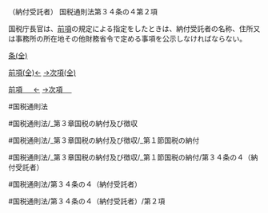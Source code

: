 （納付受託者）
国税通則法第３４条の４第２項

国税庁長官は、[前項](国税通則法＿＿＿＿＿第３４条の４第１項)の規定による指定をしたときは、納付受託者の名称、住所又は事務所の所在地その他財務省令で定める事項を公示しなければならない。

[条(全)](国税通則法＿＿＿＿＿第３４条の４_.md)

[前項(全)←](国税通則法＿＿＿＿＿第３４条の４第１項_.md)    [→次項(全)](国税通則法＿＿＿＿＿第３４条の４第３項_.md)

[前項 　 ←](国税通則法＿＿＿＿＿第３４条の４第１項.md)    [→次項 　 ](国税通則法＿＿＿＿＿第３４条の４第３項.md)



#国税通則法

#国税通則法/_第３章国税の納付及び徴収

#国税通則法/_第３章国税の納付及び徴収/_第１節国税の納付

#国税通則法/_第３章国税の納付及び徴収/_第１節国税の納付/第３４条の４（納付受託者）

#国税通則法/第３４条の４（納付受託者）

#国税通則法/第３４条の４（納付受託者）/第２項


